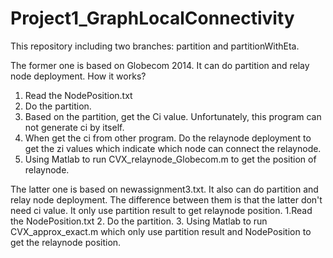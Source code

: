 Project1_GraphLocalConnectivity
===============================
This repository including two branches: partition and partitionWithEta. 

The former one is based on Globecom 2014. It can do partition and relay node deployment. How it works?
1. Read the NodePosition.txt
2. Do the partition.
3. Based on the partition, get the Ci value. Unfortunately, this program can not generate ci by itself. 
4. When get the ci from other program. Do the relaynode deployment to get the zi values which indicate which node can connect the relaynode.
5. Using Matlab to run CVX_relaynode_Globecom.m to get the position of relaynode.

The latter one is based on newassignment3.txt. It also can do partition and relay node deployment. The difference between them is that the latter don't need ci value. 
It only use partition result to get relaynode position.
1.Read the NodePosition.txt
2. Do the partition.
3. Using Matlab to run CVX_approx_exact.m which only use partition result and NodePosition to get the relaynode position.
